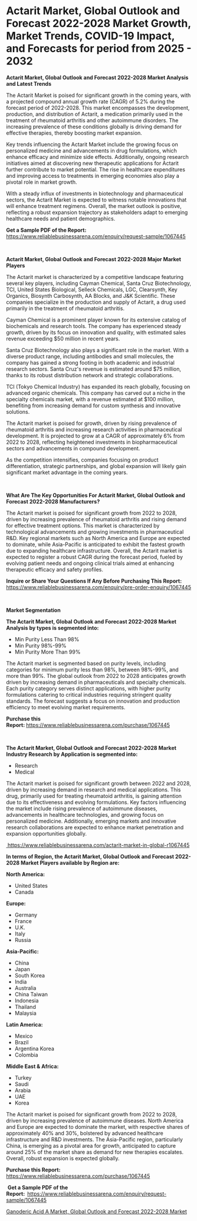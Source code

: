 <p><h1>Actarit Market, Global Outlook and Forecast 2022-2028 Market Growth, Market Trends, COVID-19 Impact, and Forecasts for period from 2025 - 2032</h1></p><p><strong>Actarit Market, Global Outlook and Forecast 2022-2028 Market Analysis and Latest Trends</strong></p>
<p><p>The Actarit Market is poised for significant growth in the coming years, with a projected compound annual growth rate (CAGR) of 5.2% during the forecast period of 2022-2028. This market encompasses the development, production, and distribution of Actarit, a medication primarily used in the treatment of rheumatoid arthritis and other autoimmune disorders. The increasing prevalence of these conditions globally is driving demand for effective therapies, thereby boosting market expansion.</p><p>Key trends influencing the Actarit Market include the growing focus on personalized medicine and advancements in drug formulations, which enhance efficacy and minimize side effects. Additionally, ongoing research initiatives aimed at discovering new therapeutic applications for Actarit further contribute to market potential. The rise in healthcare expenditures and improving access to treatments in emerging economies also play a pivotal role in market growth.</p><p>With a steady influx of investments in biotechnology and pharmaceutical sectors, the Actarit Market is expected to witness notable innovations that will enhance treatment regimens. Overall, the market outlook is positive, reflecting a robust expansion trajectory as stakeholders adapt to emerging healthcare needs and patient demographics.</p></p>
<p><strong>Get a Sample PDF of the Report:&nbsp;</strong> <a href="https://www.reliablebusinessarena.com/enquiry/request-sample/1067445?utm_campaign=1948&utm_medium=2&utm_source=Github&utm_content=ia&utm_term=21032025&utm_id=actarit-market-global-outlook-and-forecast-2022-2028">https://www.reliablebusinessarena.com/enquiry/request-sample/1067445</a></p>
<p>&nbsp;</p>
<p><strong>Actarit Market, Global Outlook and Forecast 2022-2028 Major Market Players</strong></p>
<p><p>The Actarit market is characterized by a competitive landscape featuring several key players, including Cayman Chemical, Santa Cruz Biotechnology, TCI, United States Biological, Selleck Chemicals, LGC, Clearsynth, Key Organics, Biosynth Carbosynth, AA Blocks, and J&K Scientific. These companies specialize in the production and supply of Actarit, a drug used primarily in the treatment of rheumatoid arthritis.</p><p>Cayman Chemical is a prominent player known for its extensive catalog of biochemicals and research tools. The company has experienced steady growth, driven by its focus on innovation and quality, with estimated sales revenue exceeding $50 million in recent years.</p><p>Santa Cruz Biotechnology also plays a significant role in the market. With a diverse product range, including antibodies and small molecules, the company has gained a strong footing in both academic and industrial research sectors. Santa Cruz's revenue is estimated around $75 million, thanks to its robust distribution network and strategic collaborations.</p><p>TCI (Tokyo Chemical Industry) has expanded its reach globally, focusing on advanced organic chemicals. This company has carved out a niche in the specialty chemicals market, with a revenue estimated at $100 million, benefiting from increasing demand for custom synthesis and innovative solutions.</p><p>The Actarit market is poised for growth, driven by rising prevalence of rheumatoid arthritis and increasing research activities in pharmaceutical development. It is projected to grow at a CAGR of approximately 6% from 2022 to 2028, reflecting heightened investments in biopharmaceutical sectors and advancements in compound development.</p><p>As the competition intensifies, companies focusing on product differentiation, strategic partnerships, and global expansion will likely gain significant market advantage in the coming years.</p></p>
<p>&nbsp;</p>
<p><strong>What Are The Key Opportunities For Actarit Market, Global Outlook and Forecast 2022-2028 Manufacturers?</strong></p>
<p><p>The Actarit market is poised for significant growth from 2022 to 2028, driven by increasing prevalence of rheumatoid arthritis and rising demand for effective treatment options. This market is characterized by technological advancements and growing investments in pharmaceutical R&D. Key regional markets such as North America and Europe are expected to dominate, while Asia-Pacific is anticipated to exhibit the fastest growth due to expanding healthcare infrastructure. Overall, the Actarit market is expected to register a robust CAGR during the forecast period, fueled by evolving patient needs and ongoing clinical trials aimed at enhancing therapeutic efficacy and safety profiles.</p></p>
<p><strong>Inquire or Share Your Questions If Any Before Purchasing This Report:</strong> <a href="https://www.reliablebusinessarena.com/enquiry/pre-order-enquiry/1067445?utm_campaign=1948&utm_medium=2&utm_source=Github&utm_content=ia&utm_term=21032025&utm_id=actarit-market-global-outlook-and-forecast-2022-2028">https://www.reliablebusinessarena.com/enquiry/pre-order-enquiry/1067445</a></p>
<p>&nbsp;</p>
<p><strong>Market Segmentation</strong></p>
<p><strong>The Actarit Market, Global Outlook and Forecast 2022-2028 Market Analysis by types is segmented into:</strong></p>
<p><ul><li>Min Purity Less Than 98%</li><li>Min Purity 98%-99%</li><li>Min Purity More Than 99%</li></ul></p>
<p><p>The Actarit market is segmented based on purity levels, including categories for minimum purity less than 98%, between 98%-99%, and more than 99%. The global outlook from 2022 to 2028 anticipates growth driven by increasing demand in pharmaceuticals and specialty chemicals. Each purity category serves distinct applications, with higher purity formulations catering to critical industries requiring stringent quality standards. The forecast suggests a focus on innovation and production efficiency to meet evolving market requirements.</p></p>
<p><strong>Purchase this Report:&nbsp;</strong><a href="https://www.reliablebusinessarena.com/purchase/1067445?utm_campaign=1948&utm_medium=2&utm_source=Github&utm_content=ia&utm_term=21032025&utm_id=actarit-market-global-outlook-and-forecast-2022-2028">https://www.reliablebusinessarena.com/purchase/1067445</a></p>
<p>&nbsp;</p>
<p><strong>The Actarit Market, Global Outlook and Forecast 2022-2028 Market Industry Research by Application is segmented into:</strong></p>
<p><ul><li>Research</li><li>Medical</li></ul></p>
<p><p>The Actarit market is poised for significant growth between 2022 and 2028, driven by increasing demand in research and medical applications. This drug, primarily used for treating rheumatoid arthritis, is gaining attention due to its effectiveness and evolving formulations. Key factors influencing the market include rising prevalence of autoimmune diseases, advancements in healthcare technologies, and growing focus on personalized medicine. Additionally, emerging markets and innovative research collaborations are expected to enhance market penetration and expansion opportunities globally.</p></p>
<p><a href="https://www.reliablebusinessarena.com/actarit-market-in-global-r1067445?utm_campaign=1948&utm_medium=2&utm_source=Github&utm_content=ia&utm_term=21032025&utm_id=actarit-market-global-outlook-and-forecast-2022-2028">&nbsp;https://www.reliablebusinessarena.com/actarit-market-in-global-r1067445</a></p>
<p><strong>In terms of Region, the Actarit Market, Global Outlook and Forecast 2022-2028 Market Players available by Region are:</strong></p>
<p>
    <p> <strong> North America: </strong>
        <ul>
            <li>United States</li>
            <li>Canada</li>
        </ul>
        </p> 
    <p> <strong> Europe: </strong>
        <ul>
            <li>Germany</li>
            <li>France</li>
            <li>U.K.</li>
            <li>Italy</li>
            <li>Russia</li>
        </ul>
        </p> 
    <p> <strong> Asia-Pacific: </strong>
        <ul>
            <li>China</li>
            <li>Japan</li>
            <li>South Korea</li>
            <li>India</li>
            <li>Australia</li>
            <li>China Taiwan</li>
            <li>Indonesia</li>
            <li>Thailand</li>
            <li>Malaysia</li>
        </ul>
        </p> 
    <p> <strong> Latin America: </strong>
        <ul>
            <li>Mexico</li>
            <li>Brazil</li>
            <li>Argentina Korea</li>
            <li>Colombia</li>
        </ul>
        </p> 
    <p> <strong> Middle East & Africa: </strong>
        <ul>
            <li>Turkey</li>
            <li>Saudi</li>
            <li>Arabia</li>
            <li>UAE</li>
            <li>Korea</li>
        </ul>
    </p>
    </p>
<p><p>The Actarit market is poised for significant growth from 2022 to 2028, driven by increasing prevalence of autoimmune diseases. North America and Europe are expected to dominate the market, with respective shares of approximately 40% and 30%, bolstered by advanced healthcare infrastructure and R&D investments. The Asia-Pacific region, particularly China, is emerging as a pivotal area for growth, anticipated to capture around 25% of the market share as demand for new therapies escalates. Overall, robust expansion is expected globally.</p></p>
<p><strong>Purchase this Report: </strong><a href="https://www.reliablebusinessarena.com/purchase/1067445?utm_campaign=1948&utm_medium=2&utm_source=Github&utm_content=ia&utm_term=21032025&utm_id=actarit-market-global-outlook-and-forecast-2022-2028">https://www.reliablebusinessarena.com/purchase/1067445</a></p>
<p>&nbsp;<strong>Get a Sample PDF of the Report:&nbsp;&nbsp;</strong><a href="https://www.reliablebusinessarena.com/enquiry/request-sample/1067445?utm_campaign=1948&utm_medium=2&utm_source=Github&utm_content=ia&utm_term=21032025&utm_id=actarit-market-global-outlook-and-forecast-2022-2028">https://www.reliablebusinessarena.com/enquiry/request-sample/1067445</a></p>
<p><strong></strong></p>
<p><p><a href="https://github.com/rahu1506/Market-Research-Report-List-7/blob/main/ganoderic-acid-a-market-global-outlook-and-forecast-2022-2028-market.md?utm_campaign=1948&utm_medium=2&utm_source=Github&utm_content=ia&utm_term=21032025&utm_id=actarit-market-global-outlook-and-forecast-2022-2028">Ganoderic Acid A Market, Global Outlook and Forecast 2022-2028 Market</a></p></p>